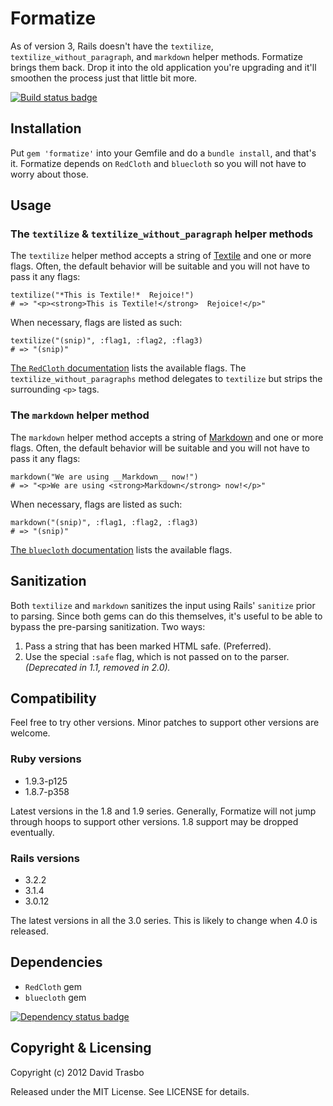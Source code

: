 Formatize
=========

As of version 3, Rails doesn't have the `textilize`,
`textilize_without_paragraph`, and `markdown` helper methods. Formatize brings
them back. Drop it into the old application you're upgrading and it'll smoothen
the process just that little bit more.

[![Build status badge](https://secure.travis-ci.org/dtrasbo/formatize.png)](http://travis-ci.org/dtrasbo/formatize)

Installation
------------

Put `gem 'formatize'` into your Gemfile and do a `bundle install`, and that's
it. Formatize depends on `RedCloth` and `bluecloth` so you will not have to
worry about those.

Usage
-----

### The `textilize` & `textilize_without_paragraph` helper methods

The `textilize` helper method accepts a string of
[Textile](http://redcloth.org/textile) and one or more flags. Often, the
default behavior will be suitable and you will not have to pass it any flags:

    textilize("*This is Textile!*  Rejoice!")
    # => "<p><strong>This is Textile!</strong>  Rejoice!</p>"

When necessary, flags are listed as such:

    textilize("(snip)", :flag1, :flag2, :flag3)
    # => "(snip)"

[The `RedCloth` documentation](http://redcloth.rubyforge.org/classes/RedCloth/TextileDoc.html)
lists the available flags. The `textilize_without_paragraphs` method
delegates to `textilize` but strips the surrounding `<p>` tags.

### The `markdown` helper method

The `markdown` helper method accepts a string of
[Markdown](http://daringfireball.net/projects/markdown/) and one or more
flags. Often, the default behavior will be suitable and you will not have
to pass it any flags:

    markdown("We are using __Markdown__ now!")
    # => "<p>We are using <strong>Markdown</strong> now!</p>"

When necessary, flags are listed as such:

    markdown("(snip)", :flag1, :flag2, :flag3)
    # => "(snip)"

[The `bluecloth` documentation](http://rubydoc.info/gems/bluecloth/BlueCloth)
lists the available flags.

Sanitization
------------

Both `textilize` and `markdown` sanitizes the input using Rails'
`sanitize` prior to parsing. Since both gems can do this themselves,
it's useful to be able to bypass the pre-parsing sanitization. Two ways:

1. Pass a string that has been marked HTML safe. (Preferred).
2. Use the special `:safe` flag, which is not passed on to the parser.
   _(Deprecated in 1.1, removed in 2.0)._ 

Compatibility
-------------

Feel free to try other versions. Minor patches to support other versions
are welcome.

### Ruby versions
* 1.9.3-p125
* 1.8.7-p358

Latest versions in the 1.8 and 1.9 series. Generally, Formatize will not
jump through hoops to support other versions. 1.8 support may be dropped
eventually.

### Rails versions
* 3.2.2
* 3.1.4
* 3.0.12

The latest versions in all the 3.0 series. This is likely to change when
4.0 is released.

Dependencies
------------

* `RedCloth` gem
* `bluecloth` gem

[![Dependency status badge](https://gemnasium.com/dtrasbo/formatize.png)](https://gemnasium.com/dtrasbo/formatize)

Copyright & Licensing
---------------------

Copyright (c) 2012 David Trasbo

Released under the MIT License. See LICENSE for details.

